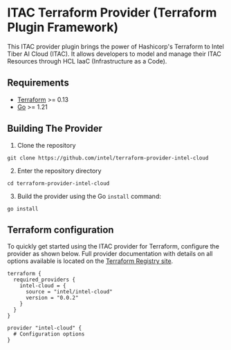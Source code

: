 # ITAC Terraform Provider (Terraform Plugin Framework)

This ITAC provider plugin brings the power of Hashicorp's Terraform to Intel Tiber AI Cloud (ITAC). It allows developers to model and manage their ITAC Resources through HCL IaaC (Infrastructure as a Code).

## Requirements

- [Terraform](https://developer.hashicorp.com/terraform/downloads) >= 0.13
- [Go](https://golang.org/doc/install) >= 1.21

## Building The Provider

1. Clone the repository
```shell
git clone https://github.com/intel/terraform-provider-intel-cloud
```

2. Enter the repository directory
```shell
cd terraform-provider-intel-cloud
```

3. Build the provider using the Go `install` command:
```shell
go install
```


## Terraform configuration

To quickly get started using the ITAC provider for Terraform, configure the provider as shown below. Full provider documentation with details on all options available is located on the [Terraform Registry site](https://registry.terraform.io/providers/intel/intel-cloud/latest/docs).

```hcl
terraform {
  required_providers {
    intel-cloud = {
      source = "intel/intel-cloud"
      version = "0.0.2"
    }
  }
}

provider "intel-cloud" {
  # Configuration options
}